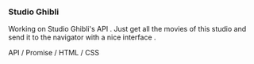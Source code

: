 ### Studio Ghibli

Working on Studio Ghibli's API . Just get all the movies of this studio and send it to the navigator with a nice interface . 

API / Promise / HTML / CSS
